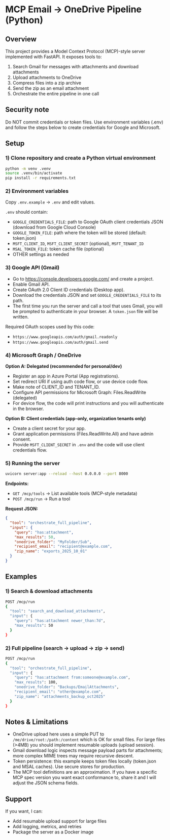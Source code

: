 # MCP Email -> OneDrive Pipeline (Python)

## Overview

This project provides a Model Context Protocol (MCP)-style server implemented with FastAPI.
It exposes tools to:
1. Search Gmail for messages with attachments and download attachments
2. Upload attachments to OneDrive
3. Compress files into a zip archive
4. Send the zip as an email attachment
5. Orchestrate the entire pipeline in one call

## Security note

Do NOT commit credentials or token files. Use environment variables (.env) and follow the steps below to create credentials for Google and Microsoft.

## Setup

### 1) Clone repository and create a Python virtual environment

```bash
python -m venv .venv
source .venv/bin/activate
pip install -r requirements.txt
```

### 2) Environment variables

Copy `.env.example` -> `.env` and edit values.

`.env` should contain:
- `GOOGLE_CREDENTIALS_FILE`: path to Google OAuth client credentials JSON (download from Google Cloud Console)
- `GOOGLE_TOKEN_FILE`: path where the token will be stored (default: token.json)
- `MSFT_CLIENT_ID`, `MSFT_CLIENT_SECRET` (optional), `MSFT_TENANT_ID`
- `MSAL_TOKEN_FILE`: token cache file (optional)
- OTHER settings as needed

### 3) Google API (Gmail)

- Go to https://console.developers.google.com/ and create a project.
- Enable Gmail API.
- Create OAuth 2.0 Client ID credentials (Desktop app).
- Download the credentials JSON and set `GOOGLE_CREDENTIALS_FILE` to its path.
- The first time you run the server and call a tool that uses Gmail, you will be prompted to authenticate in your browser. A `token.json` file will be written.

Required OAuth scopes used by this code:
- `https://www.googleapis.com/auth/gmail.readonly`
- `https://www.googleapis.com/auth/gmail.send`

### 4) Microsoft Graph / OneDrive

**Option A: Delegated (recommended for personal/dev)**
- Register an app in Azure Portal (App registrations).
- Set redirect URI if using auth code flow, or use device code flow.
- Make note of CLIENT_ID and TENANT_ID.
- Configure API permissions for Microsoft Graph: Files.ReadWrite (delegated)
- For device flow, the code will print instructions and you will authenticate in the browser.

**Option B: Client credentials (app-only, organization tenants only)**
- Create a client secret for your app.
- Grant application permissions (Files.ReadWrite.All) and have admin consent.
- Provide `MSFT_CLIENT_SECRET` in `.env` and the code will use client credentials flow.

### 5) Running the server

```bash
uvicorn server:app --reload --host 0.0.0.0 --port 8000
```

**Endpoints:**
- `GET /mcp/tools` -> List available tools (MCP-style metadata)
- `POST /mcp/run` -> Run a tool

**Request JSON:**
```json
{
  "tool": "orchestrate_full_pipeline",
  "input": {
    "query": "has:attachment",
    "max_results": 50,
    "onedrive_folder": "MyFolder/Sub",
    "recipient_email": "recipient@example.com",
    "zip_name": "exports_2025_10_01"
  }
}
```

## Examples

### 1) Search & download attachments

```bash
POST /mcp/run
{
  "tool": "search_and_download_attachments",
  "input": {
    "query": "has:attachment newer_than:7d",
    "max_results": 50
  }
}
```

### 2) Full pipeline (search -> upload -> zip -> send)

```bash
POST /mcp/run
{
  "tool": "orchestrate_full_pipeline",
  "input": {
    "query": "has:attachment from:someone@example.com",
    "max_results": 100,
    "onedrive_folder": "Backups/EmailAttachments",
    "recipient_email": "other@example.com",
    "zip_name": "attachments_backup_oct2025"
  }
}
```

## Notes & Limitations

- OneDrive upload here uses a simple PUT to `/me/drive/root:/path:/content` which is OK for small files. For large files (>4MB) you should implement resumable uploads (upload session).
- Gmail download logic inspects message payload parts for attachments; more complex MIME trees may require recursive descent.
- Token persistence: this example keeps token files locally (token.json and MSAL caches). Use secure stores for production.
- The MCP tool definitions are an approximation. If you have a specific MCP spec version you want exact conformance to, share it and I will adjust the JSON schema fields.

## Support

If you want, I can:
- Add resumable upload support for large files
- Add logging, metrics, and retries
- Package the server as a Docker image